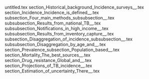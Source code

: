 untitled.tex
section_Historical_background_Incidence_surveys__.tex
section_Incidence_Incidence_is_defined__.tex
subsection_Four_main_methods_subsubsection__.tex
subsubsection_Results_from_national_TB__.tex
subsubsection_Notifications_in_high_income__.tex
subsubsection_Results_from_inventory_capture__.tex
subsection_Disaggregation_of_incidence_subsubsection__.tex
subsubsection_Disaggregation_by_age_and__.tex
section_Prevalence_subsection_Population_based__.tex
section_Mortality_The_best_sources__.tex
section_Drug_resistance_Global_and__.tex
section_Projections_of_TB_incidence__.tex
section_Estimation_of_uncertainty_There__.tex
